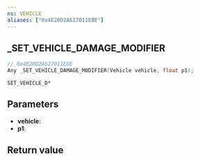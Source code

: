 ```yaml
---
ns: VEHICLE
aliases: ["0x4E20D2A627011E8E"]
---
```

## _SET_VEHICLE_DAMAGE_MODIFIER

```c
// 0x4E20D2A627011E8E
Any _SET_VEHICLE_DAMAGE_MODIFIER(Vehicle vehicle, float p1);
```

```
SET_VEHICLE_D*
```

## Parameters
* **vehicle**: 
* **p1**: 

## Return value
